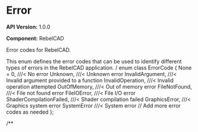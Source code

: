 # Error

**API Version:** 1.0.0

**Component:** RebelCAD

Error codes for RebelCAD.

This enum defines the error codes that can be used to identify
different types of errors in the RebelCAD application.
/
enum class ErrorCode {
    None = 0,                 ///< No error
    Unknown,                  ///< Unknown error
    InvalidArgument,          ///< Invalid argument provided to a function
    InvalidOperation,         ///< Invalid operation attempted
    OutOfMemory,              ///< Out of memory error
    FileNotFound,             ///< File not found error
    FileIOError,              ///< File I/O error
    ShaderCompilationFailed,  ///< Shader compilation failed
    GraphicsError,            ///< Graphics system error
    SystemError               ///< System error
    // Add more error codes as needed
};

/**

